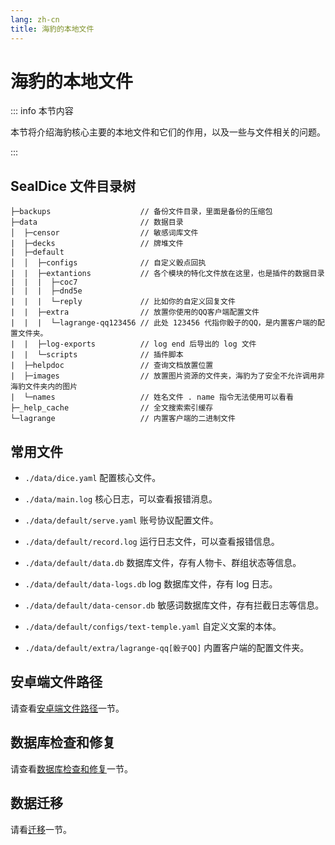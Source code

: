 ```yaml
---
lang: zh-cn
title: 海豹的本地文件
---
```


# 海豹的本地文件

::: info 本节内容

本节将介绍海豹核心主要的本地文件和它们的作用，以及一些与文件相关的问题。

:::

## SealDice 文件目录树

```text
├─backups                    // 备份文件目录，里面是备份的压缩包
├─data                       // 数据目录
│  ├─censor                  // 敏感词库文件
|  ├─decks                   // 牌堆文件
|  ├─default
│  │  ├─configs              // 自定义骰点回执
|  |  ├─extantions           // 各个模块的特化文件放在这里，也是插件的数据目录
|  |  |  ├─coc7
|  |  |  ├─dnd5e
|  |  |  └─reply             // 比如你的自定义回复文件
|  |  ├─extra                // 放置你使用的QQ客户端配置文件
|  |  |  └─lagrange-qq123456 // 此处 123456 代指你骰子的QQ，是内置客户端的配置文件夹。
|  |  ├─log-exports          // log end 后导出的 log 文件
|  |  └─scripts              // 插件脚本
|  ├─helpdoc                 // 查询文档放置位置
|  ├─images                  // 放置图片资源的文件夹，海豹为了安全不允许调用非海豹文件夹内的图片
|  └─names                   // 姓名文件 . name 指令无法使用可以看看
├─_help_cache                // 全文搜索索引缓存
└─lagrange                   // 内置客户端的二进制文件
```

## 常用文件

- `./data/dice.yaml` 配置核心文件。

- `./data/main.log` 核心日志，可以查看报错消息。

- `./data/default/serve.yaml` 账号协议配置文件。

- `./data/default/record.log` 运行日志文件，可以查看报错信息。

- `./data/default/data.db` 数据库文件，存有人物卡、群组状态等信息。

- `./data/default/data-logs.db` log 数据库文件，存有 log 日志。  

- `./data/default/data-censor.db` 敏感词数据库文件，存有拦截日志等信息。

- `./data/default/configs/text-temple.yaml` 自定义文案的本体。

- `./data/default/extra/lagrange-qq[骰子QQ]` 内置客户端的配置文件夹。

## 安卓端文件路径

请查看[安卓端文件路径](android.md#%E6%B5%B7%E8%B1%B9%E6%96%87%E4%BB%B6%E8%B7%AF%E5%BE%84)一节。

## 数据库检查和修复

请查看[数据库检查和修复](./db-repair)一节。

## 数据迁移

请看[迁移](./transfer)一节。
